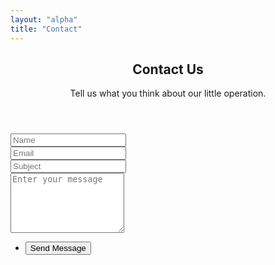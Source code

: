 ```yaml
---
layout: "alpha"
title: "Contact"
---
```


<!-- Main -->
<section id="main" class="container medium">
	<section class="box special">
		<header>
			<h2>Contact Us</h2>
			<p>Tell us what you think about our little operation.</p>
		</header>
	</section>
	<div class="box">
		<form method="post" action="#">
			<div class="row gtr-50 gtr-uniform">
				<div class="col-6 col-12-mobilep">
					<input type="text" name="name" id="name" value="" placeholder="Name" />
				</div>
				<div class="col-6 col-12-mobilep">
					<input type="email" name="email" id="email" value="" placeholder="Email" />
				</div>
				<div class="col-12">
					<input type="text" name="subject" id="subject" value="" placeholder="Subject" />
				</div>
				<div class="col-12">
					<textarea name="message" id="message" placeholder="Enter your message" rows="6"></textarea>
				</div>
				<div class="col-12">
					<ul class="actions special">
						<li><input type="submit" value="Send Message" /></li>
					</ul>
				</div>
			</div>
		</form>
	</div>
</section>
